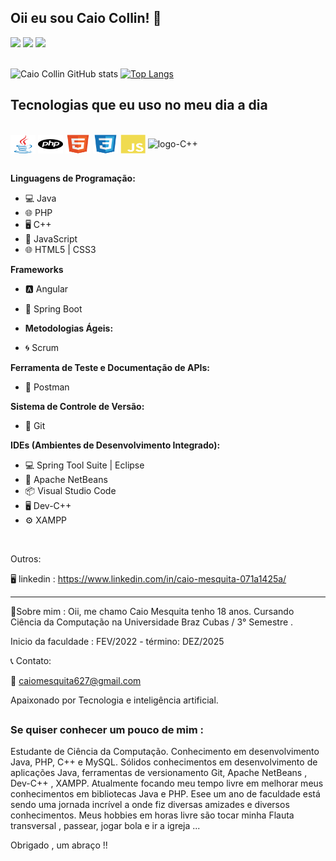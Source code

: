 ## Oii eu sou Caio Collin! 👻

 <div> 
  <a href="https://www.instagram.com/caio.collin/" target="_blank"><img src="https://img.shields.io/badge/-Instagram-%23E4405F?style=for-the-badge&logo=instagram&logoColor=white" target="_blank"></a>
  <a href = "caiomequita627@gmail.com"><img src="https://img.shields.io/badge/-Gmail-%23333?style=for-the-badge&logo=gmail&logoColor=white" target="_blank"></a>
  <a href="https://www.linkedin.com/in/caio-mesquita-071a1425a/" target="_blank"><img src="https://img.shields.io/badge/-LinkedIn-%230077B5?style=for-the-badge&logo=linkedin&logoColor=white" target="_blank"></a> 
</div><br/>

![Caio Collin GitHub stats](https://github-readme-stats.vercel.app/api?username=CaioCollin&show_icons=true&theme=dracula)
[![Top Langs](https://github-readme-stats.vercel.app/api/top-langs/?username=CaioCollin&show_icons=true&theme=dracula)](https://github.com/anuraghazra/github-readme-stats)
 
 
## Tecnologias que eu uso no meu dia a dia

<div style="display: inline_block"><br>
  <img align="center" alt="logo-java" height="30" width="40" src="https://raw.githubusercontent.com/devicons/devicon/master/icons/java/java-original.svg">
  <img align="center" alt="logo-php" height="30" width="40" src="https://raw.githubusercontent.com/devicons/devicon/master/icons/php/php-plain.svg">
  <img align="center" alt="logo-HTML" height="30" width="40" src="https://raw.githubusercontent.com/devicons/devicon/master/icons/html5/html5-original.svg">
  <img align="center" alt="logo-CSS" height="30" width="40" src="https://raw.githubusercontent.com/devicons/devicon/master/icons/css3/css3-original.svg">
  <img align="center" alt="logo-Js" height="30" width="40" src="https://raw.githubusercontent.com/devicons/devicon/master/icons/javascript/javascript-plain.svg">
  <img align="center" alt="logo-C++" height="30" width="60" src="https://img.shields.io/badge/C%2B%2B-00599C?style=for-the-badge&logo=c%2B%2B&logoColor=white">
</div><br/>

**Linguagens de Programação:**
- 💻 Java
- 🌐 PHP
- 🖥️ C++
- 🚀 JavaScript
- 🌐 HTML5 | CSS3

**Frameworks**
- 🅰️ Angular
- 🚀 Spring Boot

- **Metodologias Ágeis:**
- 🌀 Scrum

**Ferramenta de Teste e Documentação de APIs:**
- 🧩 Postman

**Sistema de Controle de Versão:**
- 📂 Git

**IDEs (Ambientes de Desenvolvimento Integrado):**
- 💻 Spring Tool Suite | Eclipse
- 🧩 Apache NetBeans
- 📦 Visual Studio Code
- 🖥️ Dev-C++
- ⚙️ XAMPP

 
 </br>
 
 Outros: 
 
 🖥️ linkedin : https://www.linkedin.com/in/caio-mesquita-071a1425a/
 
____________________________________________________________


👤Sobre mim :
Oii, me chamo Caio Mesquita tenho 18 anos.
Cursando Ciência da Computação na Universidade Braz Cubas  / 3° Semestre .

Inicio da faculdade : FEV/2022    -     término: DEZ/2025


📞 Contato:

📧 caiomesquita627@gmail.com
  
  
  Apaixonado por Tecnologia e inteligência artificial.
  ##
  
  ### Se quiser conhecer um pouco de mim :
  Estudante de Ciência da Computação.
  Conhecimento em desenvolvimento Java, PHP, C++ e MySQL.
  Sólidos conhecimentos em desenvolvimento de aplicações Java, ferramentas de versionamento Git, Apache NetBeans , Dev-C++ , XAMPP.
  Atualmente focando meu tempo livre em melhorar meus conhecimentos em bibliotecas Java e PHP.
  Esee um ano de faculdade está sendo uma jornada incrível a onde fiz diversas amizades e diversos conhecimentos.
  Meus hobbies em horas livre são tocar minha Flauta transversal , passear, jogar bola  e  ir a igreja ... <br/>
  
  Obrigado , um abraço !!
  
  
  
  
 
 

